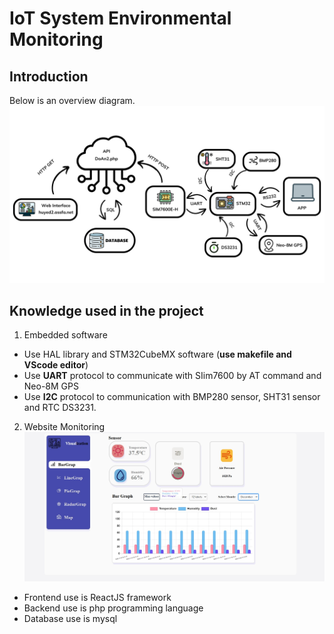 # **IoT System Environmental Monitoring**
## Introduction
Below is an overview diagram.
![output](/OverviewDoAn2.png)
## Knowledge used in the project
1. Embedded software
* Use HAL library and STM32CubeMX software (**use makefile and VScode editor**)
* Use **UART** protocol to communicate with SIim7600 by AT command and Neo-8M GPS
* Use **I2C** protocol to communication with BMP280 sensor, SHT31 sensor and RTC DS3231.
2. Website Monitoring
![output](/web.jpg)

* Frontend use is ReactJS framework
* Backend use is php programming language
* Database use is mysql
